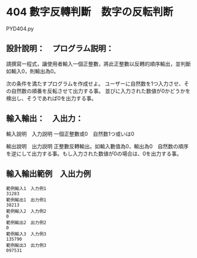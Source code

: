 # 404 數字反轉判斷　数字の反転判断
PYD404.py
## 設計說明：　プログラム説明：
請撰寫一程式，讓使用者輸入一個正整數，將此正整數以反轉的順序輸出，並判斷如輸入0，則輸出為0。

次の条件を満たすプログラムを作成せよ。
ユーザーに自然数を1つ入力させ、その自然数の順番を反転させて出力する事。
並びに入力された数値が0かどうかを検出し、そうであれば0を出力する事。


## 輸入輸出：　入出力：
輸入說明　入力説明
一個正整數或0　自然数1つ或いは0

輸出說明　出力説明
正整數反轉輸出。如輸入數值為0，輸出為0　自然数の順序を逆にして出力する事。もし入力された数値が0の場合は、0を出力する事。

## 輸入輸出範例　入出力例
```
範例輸入1　入力例1
31283
範例輸出1　出力例1
38213
範例輸入2　入力例2
0
範例輸出2　出力例2
0
範例輸入3　入力例3
135790
範例輸出3　出力例3
097531
```
